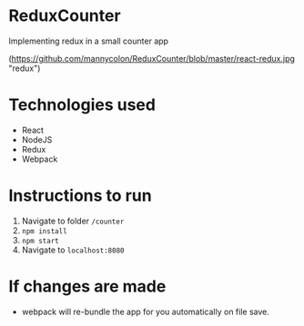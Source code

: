 # ReduxCounter
Implementing redux in a small counter app

(https://github.com/mannycolon/ReduxCounter/blob/master/react-redux.jpg "redux")

# Technologies used

* React
* NodeJS
* Redux
* Webpack

# Instructions to run

1. Navigate to folder ```/counter```
2. ```npm install```
3. ```npm start```
4. Navigate to ```localhost:8080```

# If changes are made 

* webpack will re-bundle the app for you automatically on file save.

